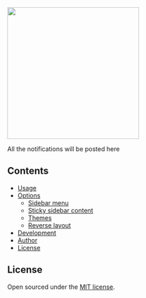 
<img src="https://github.com/shongi-yd/QML/blob/main/img/Quantum_Machine_Learning.jpg" width="300"/>

All the notifications will be posted here





## Contents

- [Usage](#usage)
- [Options](#options)
  - [Sidebar menu](#sidebar-menu)
  - [Sticky sidebar content](#sticky-sidebar-content)
  - [Themes](#themes)
  - [Reverse layout](#reverse-layout)
- [Development](#development)
- [Author](#author)
- [License](#license)





## License

Open sourced under the [MIT license](LICENSE.md).

